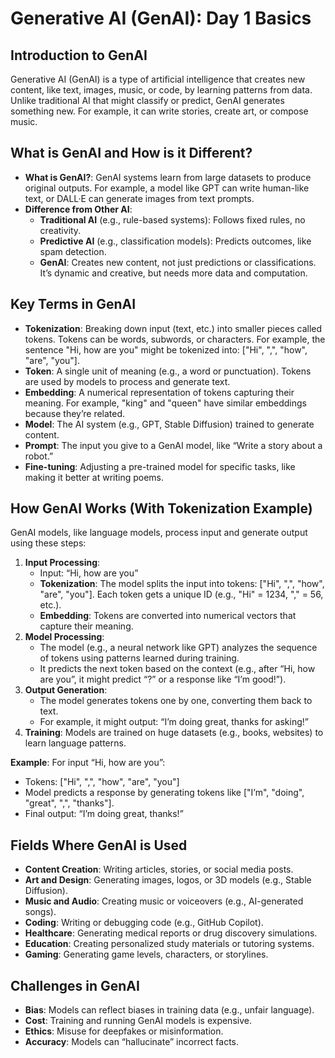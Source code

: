 # Generative AI (GenAI): Day 1 Basics


## Introduction to GenAI
Generative AI (GenAI) is a type of artificial intelligence that creates new content, like text, images, music, or code, by learning patterns from data. Unlike traditional AI that might classify or predict, GenAI generates something new. For example, it can write stories, create art, or compose music.

## What is GenAI and How is it Different?
- **What is GenAI?**: GenAI systems learn from large datasets to produce original outputs. For example, a model like GPT can write human-like text, or DALL·E can generate images from text prompts.
- **Difference from Other AI**:
  - **Traditional AI** (e.g., rule-based systems): Follows fixed rules, no creativity.
  - **Predictive AI** (e.g., classification models): Predicts outcomes, like spam detection.
  - **GenAI**: Creates new content, not just predictions or classifications. It’s dynamic and creative, but needs more data and computation.

## Key Terms in GenAI
- **Tokenization**: Breaking down input (text, etc.) into smaller pieces called tokens. Tokens can be words, subwords, or characters. For example, the sentence "Hi, how are you" might be tokenized into: ["Hi", ",", "how", "are", "you"].
- **Token**: A single unit of meaning (e.g., a word or punctuation). Tokens are used by models to process and generate text.
- **Embedding**: A numerical representation of tokens capturing their meaning. For example, "king" and "queen" have similar embeddings because they’re related.
- **Model**: The AI system (e.g., GPT, Stable Diffusion) trained to generate content.
- **Prompt**: The input you give to a GenAI model, like “Write a story about a robot.”
- **Fine-tuning**: Adjusting a pre-trained model for specific tasks, like making it better at writing poems.

## How GenAI Works (With Tokenization Example)
GenAI models, like language models, process input and generate output using these steps:
1. **Input Processing**:
   - Input: “Hi, how are you”
   - **Tokenization**: The model splits the input into tokens: ["Hi", ",", "how", "are", "you"]. Each token gets a unique ID (e.g., "Hi" = 1234, "," = 56, etc.).
   - **Embedding**: Tokens are converted into numerical vectors that capture their meaning.
2. **Model Processing**:
   - The model (e.g., a neural network like GPT) analyzes the sequence of tokens using patterns learned during training.
   - It predicts the next token based on the context (e.g., after “Hi, how are you”, it might predict “?” or a response like “I’m good!”).
3. **Output Generation**:
   - The model generates tokens one by one, converting them back to text.
   - For example, it might output: “I’m doing great, thanks for asking!”
4. **Training**: Models are trained on huge datasets (e.g., books, websites) to learn language patterns.

**Example**: For input “Hi, how are you”:
- Tokens: ["Hi", ",", "how", "are", "you"]
- Model predicts a response by generating tokens like ["I’m", "doing", "great", ",", "thanks"].
- Final output: “I’m doing great, thanks!”

## Fields Where GenAI is Used
- **Content Creation**: Writing articles, stories, or social media posts.
- **Art and Design**: Generating images, logos, or 3D models (e.g., Stable Diffusion).
- **Music and Audio**: Creating music or voiceovers (e.g., AI-generated songs).
- **Coding**: Writing or debugging code (e.g., GitHub Copilot).
- **Healthcare**: Generating medical reports or drug discovery simulations.
- **Education**: Creating personalized study materials or tutoring systems.
- **Gaming**: Generating game levels, characters, or storylines.


## Challenges in GenAI
- **Bias**: Models can reflect biases in training data (e.g., unfair language).
- **Cost**: Training and running GenAI models is expensive.
- **Ethics**: Misuse for deepfakes or misinformation.
- **Accuracy**: Models can “hallucinate” incorrect facts.